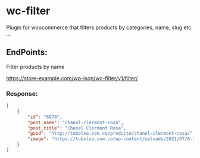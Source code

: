 # wc-filter
Plugin for woocommerce that filters products by categories, name, slug etc ...


## EndPoints:

Filter products by name

https://store-example.com/wp-json/wc-filter/v1/filter/

### Response:

```json
[
    {
        "id": "6978",
        "post_name": "chanel-clermont-rosa",
        "post_title": "Chanel Clermont Rosa",
        "guid": "http://tubolso.com.co/producto/chanel-clermont-rosa/",
        "image": "https://tubolso.com.co/wp-content/uploads/2021/07/6-360x210.jpg"
    }
]
```